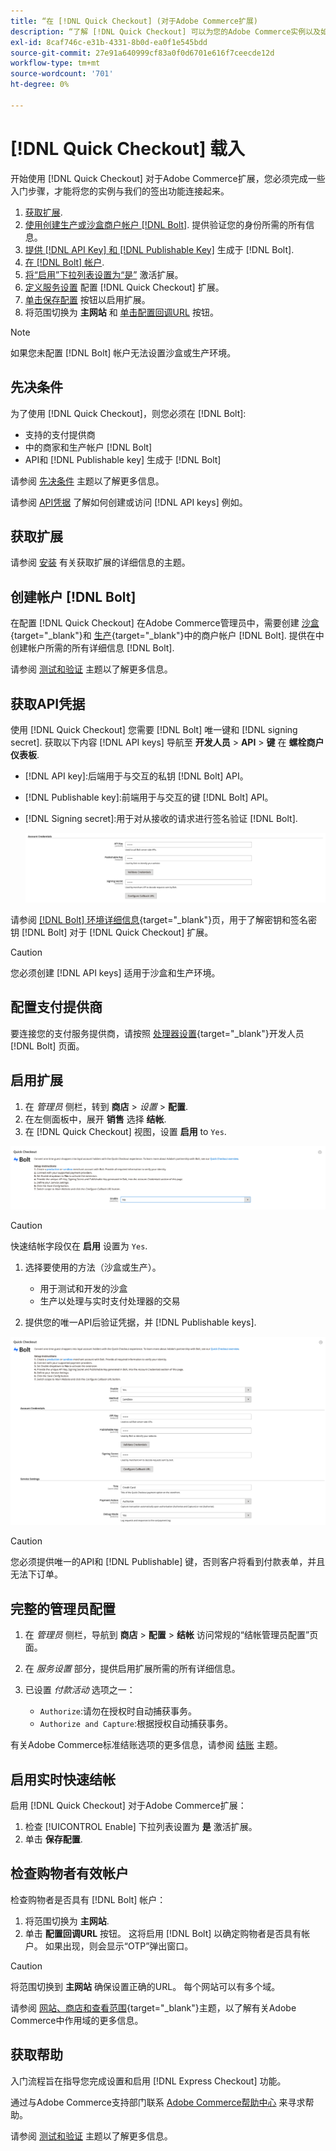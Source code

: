```yaml
---
title: “在 [!DNL Quick Checkout] (对于Adobe Commerce扩展)
description: “了解 [!DNL Quick Checkout] 可以为您的Adobe Commerce实例以及如何成功载入和设置扩展。”
exl-id: 8caf746c-e31b-4331-8b0d-ea0f1e545bdd
source-git-commit: 27e91a640999cf83a0f0d6701e616f7ceecde12d
workflow-type: tm+mt
source-wordcount: '701'
ht-degree: 0%

---
```


# [!DNL Quick Checkout] 载入

开始使用 [!DNL Quick Checkout] 对于Adobe Commerce扩展，您必须完成一些入门步骤，才能将您的实例与我们的签出功能连接起来。

1. [获取扩展](#get-extension).
1. [使用创建生产或沙盒商户帐户 [!DNL Bolt]](#create-account-with-bolt). 提供验证您的身份所需的所有信息。
1. [提供 [!DNL API Key] 和 [!DNL Publishable Key]](#obtain-api-credentials) 生成于 [!DNL Bolt].
1. [在 [!DNL Bolt] 帐户](#configure-payment-providers).
1. [将“启用”下拉列表设置为“是”](#enable-extension) 激活扩展。
1. [定义服务设置](#complete-admin-configuration) 配置 [!DNL Quick Checkout] 扩展。
1. [单击保存配置](#enable-live-quick-checkout) 按钮以启用扩展。
1. 将范围切换为 **主网站** 和 [单击配置回调URL](#check-shopper-valid-account) 按钮。

>[!NOTE]
>
> 如果您未配置 [!DNL Bolt] 帐户无法设置沙盒或生产环境。

## 先决条件

为了使用 [!DNL Quick Checkout]，则您必须在 [!DNL Bolt]:

- 支持的支付提供商
- 中的商家和生产帐户 [!DNL Bolt]
- API和 [!DNL Publishable key] 生成于 [!DNL Bolt]

请参阅 [先决条件](../quick-checkout/prerequisites.md) 主题以了解更多信息。

请参阅 [API凭据](#obtain-api-credentials) 了解如何创建或访问 [!DNL API keys] 例如。

## 获取扩展

请参阅 [安装](../quick-checkout/install.md) 有关获取扩展的详细信息的主题。

## 创建帐户 [!DNL Bolt]

在配置 [!DNL Quick Checkout] 在Adobe Commerce管理员中，需要创建 [沙盒](https://merchant-sandbox.bolt.com/register?platform=magento2){target=&quot;_blank&quot;}和 [生产](https://merchant.bolt.com/register?platform=magento2){target=&quot;_blank&quot;}中的商户帐户 [!DNL Bolt]. 提供在中创建帐户所需的所有详细信息 [!DNL Bolt].

请参阅 [测试和验证](../quick-checkout/testing.md) 主题以了解更多信息。

## 获取API凭据

使用 [!DNL Quick Checkout] 您需要 [!DNL Bolt] 唯一键和 [!DNL signing secret]. 获取以下内容 [!DNL API keys] 导航至 **开发人员** > **API** > **键** 在 **螺栓商户仪表板**.

- [!DNL API key]:后端用于与交互的私钥 [!DNL Bolt] API。
- [!DNL Publishable key]:前端用于与交互的键 [!DNL Bolt] API。
- [!DNL Signing secret]:用于对从接收的请求进行签名验证 [!DNL Bolt].

   ![快速结帐](assets/account-credentials.png)

请参阅 [[!DNL Bolt] 环境详细信息](https://help.bolt.com/developers/references/environment-details/#about-keys){target=&quot;_blank&quot;}页，用于了解密钥和签名密钥 [!DNL Bolt] 对于 [!DNL Quick Checkout] 扩展。

>[!CAUTION]
>
> 您必须创建 [!DNL API keys] 适用于沙盒和生产环境。

## 配置支付提供商

要连接您的支付服务提供商，请按照 [处理器设置](https://help.bolt.com/integrations/adobe-quick-checkout/set-up/){target=&quot;_blank&quot;}开发人员 [!DNL Bolt] 页面。

## 启用扩展

1. 在 _管理员_ 侧栏，转到 **商店** > _设置_ > **配置**.
1. 在左侧面板中，展开 **销售** 选择 **结帐**.
1. 在 [!DNL Quick Checkout] 视图，设置 **启用** to `Yes`.

![快速结帐](assets/quick-checkout-view-no-enable.png)

>[!CAUTION]
>
> 快速结帐字段仅在 **启用** 设置为 `Yes`.

1. 选择要使用的方法（沙盒或生产）。

   - 用于测试和开发的沙盒
   - 生产以处理与实时支付处理器的交易

1. 提供您的唯一API后验证凭据，并 [!DNL Publishable keys].

![快速结帐](assets/quick-checkout-main-view.png)

>[!CAUTION]
>
> 您必须提供唯一的API和 [!DNL Publishable] 键，否则客户将看到付款表单，并且无法下订单。

## 完整的管理员配置

1. 在 _管理员_ 侧栏，导航到 **商店** > **配置** > **结帐** 访问常规的“结帐管理员配置”页面。
1. 在 _服务设置_ 部分，提供启用扩展所需的所有详细信息。
1. 已设置 _付款活动_ 选项之一：

   - `Authorize`:请勿在授权时自动捕获事务。
   - `Authorize and Capture`:根据授权自动捕获事务。

有关Adobe Commerce标准结账选项的更多信息，请参阅 [结账](https://docs.magento.com/user-guide/configuration/sales/checkout.html) 主题。

## 启用实时快速结帐

启用 [!DNL Quick Checkout] 对于Adobe Commerce扩展：

1. 检查 [!UICONTROL Enable] 下拉列表设置为 **是** 激活扩展。
1. 单击 **保存配置**.

## 检查购物者有效帐户

检查购物者是否具有 [!DNL Bolt] 帐户：

1. 将范围切换为 **主网站**.
1. 单击 **配置回调URL** 按钮。 这将启用 [!DNL Bolt] 以确定购物者是否具有帐户。 如果出现，则会显示“OTP”弹出窗口。

>[!CAUTION]
>
> 将范围切换到 **主网站** 确保设置正确的URL。 每个网站可以有多个域。

请参阅 [网站、商店和查看范围](https://experienceleague.adobe.com/docs/commerce-admin/start/setup/websites-stores-views.html#scope-settings){target=&quot;_blank&quot;}主题，以了解有关Adobe Commerce中作用域的更多信息。

## 获取帮助

入门流程旨在指导您完成设置和启用 [!DNL Express Checkout] 功能。

通过与Adobe Commerce支持部门联系 [Adobe Commerce帮助中心](https://support.magento.com/hc/en-us/articles/360000913794-Adobe-Commerce-Help-Center-User-Guide) 来寻求帮助。

请参阅 [测试和验证](../quick-checkout/testing.md) 主题以了解更多信息。
